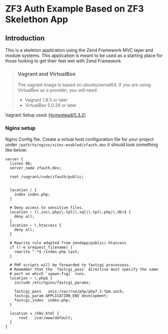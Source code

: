 # ZF3 Auth Example Based on ZF3 Skelethon App

## Introduction

This is a skeleton application using the Zend Framework MVC layer and module
systems. This application is meant to be used as a starting place for those
looking to get their feet wet with Zend Framework.


> ### Vagrant and VirtualBox
>
> The vagrant image is based on ubuntu/xenial64. If you are using VirtualBox as
> a provider, you will need:
>
> - Vagrant 1.8.5 or later
> - VirtualBox 5.0.26 or later

Vagrant Setup used: [Homestead(5.3.2)](https://github.com/laravel/homestead/releases/tag/v5.3.2)




### Nginx setup
Nginx Config file.
Create a virtual host configuration file for your project under `/path/to/nginx/sites-enabled/zfauth.dev`
it should look something like below:

```nginx
server {
  listen 80;
  server_name zfauth.dev;

  root /vagrant/code/zfauth/public;


  location / {
    index index.php;
  }

  # Deny access to sensitive files.
  location ~ (\.inc\.php|\.tpl|\.sql|\.tpl\.php|\.db)$ {
    deny all;
  }
  location ~ \.htaccess {
    deny all;
  }

  # Rewrite rule adapted from zendapp/public/.htaccess
  if (!-e $request_filename) {
    rewrite ^.*$ /index.php last;
  }

  # PHP scripts will be forwarded to fastcgi processess.
  # Remember that the `fastcgi_pass` directive must specify the same
  # port on which `spawn-fcgi` runs.
  location ~ \.php$ {
    include /etc/nginx/fastcgi_params;

    fastcgi_pass   unix:/var/run/php/php7.1-fpm.sock;
    fastcgi_param APPLICATION_ENV development;    
    fastcgi_index  index.php;
  }

  location = /50x.html {
      root   /var/www/default;
  }
}
```